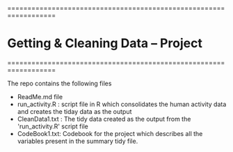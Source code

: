 ==================================================================
# Getting & Cleaning Data – Project 

==================================================================

The repo contains the following files
 - ReadMe.md file
 - run_activity.R  : script file in R which consolidates the human activity data and creates the tiday data as the output
 - CleanData1.txt : The tidy data created as the output from the 'run_activity.R' script file
 - CodeBook1.txt: Codebook for the project which describes all the variables present in the summary tidy file.
